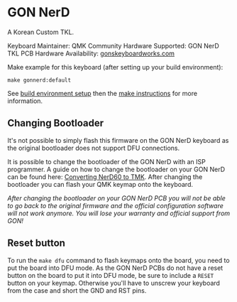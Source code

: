 GON NerD
========

A Korean Custom TKL.

Keyboard Maintainer: QMK Community
Hardware Supported: GON NerD TKL PCB
Hardware Availability: [gonskeyboardworks.com](http://www.gonskeyboardworks.com/pcbs-and-controllers/60-nerd-tkl-ver20-pcb.html)

Make example for this keyboard (after setting up your build environment):

    make gonnerd:default

See [build environment setup](https://docs.qmk.fm/build_environment_setup.html) then the [make instructions](https://docs.qmk.fm/make_instructions.html) for more information.

## Changing Bootloader

It's not possible to simply flash this firmware on the GON NerD keyboard as the original bootloader does not support DFU connections.

It is possible to change the bootloader of the GON NerD with an ISP programmer. A guide on how to change the bootloader on your GON NerD can be found here:
[Converting NerD60 to TMK](https://deskthority.net/wiki/Converting_NerD60_to_TMK). After changing the bootloader you can flash your QMK keymap onto the keyboard.

_After changing the bootloader on your GON NerD PCB you will not be able to go back to the original firmware and the official configuration software will
not work anymore. You will lose your warranty and official support from GON!_

## Reset button

To run the `make dfu` command to flash keymaps onto the board, you need to put the board into DFU mode. As the GON NerD PCBs do not have a reset button on the board to put it into DFU mode, be sure to include a `RESET` button on your keymap. Otherwise you'll have to unscrew your keyboard from the case and short the GND and RST pins.
